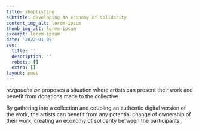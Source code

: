 ```yaml
---
title: shoplisting
subtitle: developing an economy of solidarity
content_img_alt: lorem-ipsum
thumb_img_alt: lorem-ipsum
excerpt: lorem-ipsum
date: '2022-01-05'
seo:
  title: ''
  description: ''
  robots: []
  extra: []
layout: post
---
```

*rezgauche.be* proposes a situation where artists can present their work and benefit from donations made to the collective. 

By gathering into a collection and coupling an authentic digital version of the work, the artists can benefit from any potential change of ownership of their work, creating an economy of solidarity between the participants.

